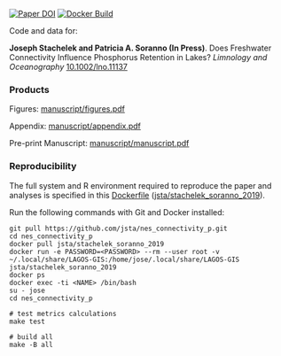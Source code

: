 [![Paper DOI](https://img.shields.io/badge/Paper-10.1002/lno.11137-blue.svg)](https://doi.org/10.1002/lno.11137) [![Docker Build](https://img.shields.io/docker/build/jsta/stachelek_soranno_2019.svg)](https://cloud.docker.com/repository/docker/jsta/stachelek_soranno_2019)

Code and data for:

**Joseph Stachelek and Patricia A. Soranno (In Press)**. Does Freshwater Connectivity Influence Phosphorus Retention in Lakes? *Limnology and Oceanography* [10.1002/lno.11137](https://doi.org/10.1002/lno.11137)

### Products

Figures: [manuscript/figures.pdf](manuscript/figures.pdf)

Appendix: [manuscript/appendix.pdf](manuscript/appendix.pdf)

Pre-print Manuscript: [manuscript/manuscript.pdf](manuscript/manuscript.pdf)

### Reproducibility

The full system and R environment required to reproduce the paper and analyses is specified in this [Dockerfile](Dockerfile) ([jsta/stachelek_soranno_2019](https://cloud.docker.com/repository/docker/jsta/stachelek_soranno_2019)).

Run the following commands with Git and Docker installed:

```
git pull https://github.com/jsta/nes_connectivity_p.git
cd nes_connectivity_p
docker pull jsta/stachelek_soranno_2019
docker run -e PASSWORD=<PASSWORD> --rm --user root -v ~/.local/share/LAGOS-GIS:/home/jose/.local/share/LAGOS-GIS jsta/stachelek_soranno_2019
docker ps
docker exec -ti <NAME> /bin/bash
su - jose
cd nes_connectivity_p

# test metrics calculations
make test

# build all
make -B all
```

